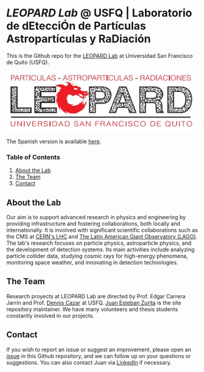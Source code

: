# *LEOPARD Lab* @ USFQ | Laboratorio de dEtecciÓn de Partículas Astropartículas y RaDiación  

This is the Github repo for the [LEOPARD Lab](https://www.usfq.edu.ec/es/grupos-de-investigacion/laboratorio-de-deteccion-de-particulas-astroparticulas-y-radiaciones) at Universidad San Francisco de Quito (USFQ). 

![](https://github.com/USFQ-Leopard/.github/blob/main/profile/img/leopard_logo.JPG)

The Spanish version is available [here](README_SPANISH.md).

### Table of Contents
1. [About the Lab](#about-the-lab)
2. [The Team](#the-team)
3. [Contact](#contact)

## About the Lab
Our aim is to support advanced research in physics and engineering by providing infrastructure and fostering collaborations, both locally and internationally. It is involved with significant scientific collaborations such as the CMS at [CERN's LHC](https://home.cern/science/accelerators/large-hadron-collider) and [The Latin American Giant Observatory (LAGO)](http://lagoproject.net/index.html). The lab's research focuses on particle physics, astroparticle physics, and the development of detection systems. Its main activities include analyzing particle collider data, studying cosmic rays for high-energy phenomena, monitoring space weather, and innovating in detection technologies.

## The Team
Research proyects at LEOPARD Lab are directed by Prof. Edgar Carrera Jarrín and Prof. [Dennis Cazar](https://github.com/DennisCazar) at USFQ. [Juan Esteban Zurita](https://github.com/jezur) is the site repository maintainer. We have many volunteers and thesis students constantly involved in our projects. 

## Contact
If you wish to report an issue or suggest an improvement, please open an [issue](https://github.com/USFQ-Leopard/.github/issues) in this Github repository, and we can follow up on your questions or suggestions. You can also contact Juan via [LinkedIn](www.linkedin.com/in/jezurita) if necessary. 


<!--

**Here are some ideas to get you started:**

🙋‍♀️ A short introduction - what is your organization all about?
🌈 Contribution guidelines - how can the community get involved?
👩‍💻 Useful resources - where can the community find your docs? Is there anything else the community should know?
🍿 Fun facts - what does your team eat for breakfast?
🧙 Remember, you can do mighty things with the power of [Markdown](https://docs.github.com/github/writing-on-github/getting-started-with-writing-and-formatting-on-github/basic-writing-and-formatting-syntax)
-->
